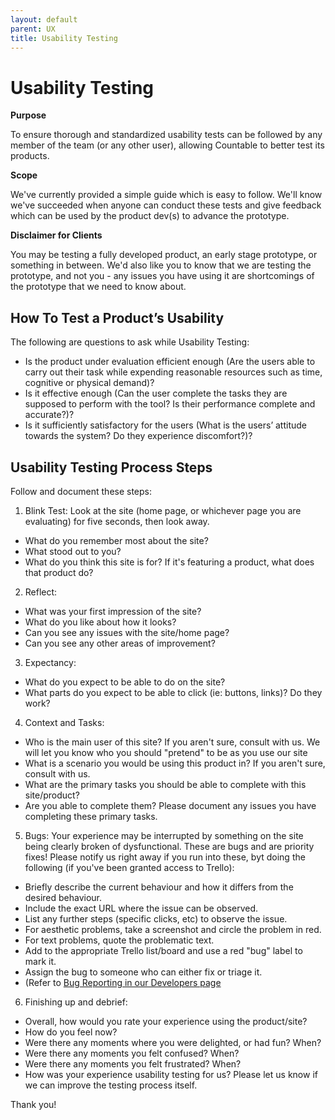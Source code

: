 ```yaml
---
layout: default
parent: UX
title: Usability Testing
---
```


# Usability Testing

**Purpose**

To ensure thorough and standardized usability tests can be followed by
any member of the team (or any other user), allowing Countable to better
test its products.

**Scope**

We've currently provided a simple guide which is easy to follow. We'll
know we've succeeded when anyone can conduct these tests and give
feedback which can be used by the product dev(s) to advance the
prototype.

**Disclaimer for Clients**

You may be testing a fully developed product, an early stage prototype,
or something in between. We'd also like you to know that we are testing
the prototype, and not you - any issues you have using it are
shortcomings of the prototype that we need to know about.

## How To Test a Product’s Usability

The following are questions to ask while Usability Testing:

  - Is the product under evaluation efficient enough (Are the users able
    to carry out their task while expending reasonable resources such as
    time, cognitive or physical demand)?
  - Is it effective enough (Can the user complete the tasks they are
    supposed to perform with the tool? Is their performance complete and
    accurate?)?
  - Is it sufficiently satisfactory for the users (What is the users’
    attitude towards the system? Do they experience discomfort?)?

## Usability Testing Process Steps

Follow and document these steps:

1.  Blink Test: Look at the site (home page, or whichever page you are
    evaluating) for five seconds, then look away.

<!-- end list -->

  - What do you remember most about the site?
  - What stood out to you?
  - What do you think this site is for? If it's featuring a product,
    what does that product do?

<!-- end list -->

2.  Reflect:

<!-- end list -->

  - What was your first impression of the site?
  - What do you like about how it looks?
  - Can you see any issues with the site/home page?
  - Can you see any other areas of improvement?

<!-- end list -->

3.  Expectancy:

<!-- end list -->

  - What do you expect to be able to do on the site?
  - What parts do you expect to be able to click (ie: buttons, links)?
    Do they work?

<!-- end list -->

4.  Context and Tasks:

<!-- end list -->

  - Who is the main user of this site? If you aren't sure, consult with
    us. We will let you know who you should "pretend" to be as you use
    our site
  - What is a scenario you would be using this product in? If you aren't
    sure, consult with us.
  - What are the primary tasks you should be able to complete with this
    site/product?
  - Are you able to complete them? Please document any issues you have
    completing these primary tasks.

<!-- end list -->

5.  Bugs: Your experience may be interrupted by something on the site
    being clearly broken of dysfunctional. These are bugs and are
    priority fixes\! Please notify us right away if you run into these,
    byt doing the following (if you've been granted access to Trello):

<!-- end list -->

  - Briefly describe the current behaviour and how it differs from the
    desired behaviour.
  - Include the exact URL where the issue can be observed.
  - List any further steps (specific clicks, etc) to observe the issue.
  - For aesthetic problems, take a screenshot and circle the problem in
    red.
  - For text problems, quote the problematic text.
  - Add to the appropriate Trello list/board and use a red "bug" label
    to mark it.
  - Assign the bug to someone who can either fix or triage it.
  - (Refer to [Bug Reporting in our Developers page](../../programming/TESTING/)

<!-- end list -->

6.  Finishing up and debrief:

<!-- end list -->

  - Overall, how would you rate your experience using the product/site?
  - How do you feel now?
  - Were there any moments where you were delighted, or had fun? When?
  - Were there any moments you felt confused? When?
  - Were there any moments you felt frustrated? When?
  - How was your experience usability testing for us? Please let us know
    if we can improve the testing process itself.

Thank you\!
